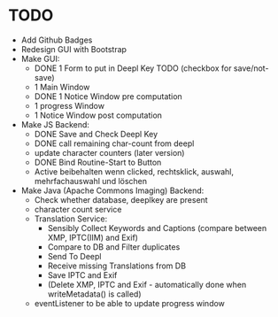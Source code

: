 # TODO

+ Add Github Badges
+ Redesign GUI with Bootstrap
+ Make GUI:
  + DONE 1 Form to put in Deepl Key TODO (checkbox for save/not-save)
  + 1 Main Window
  + DONE 1 Notice Window pre computation
  + 1 progress Window
  + 1 Notice Window post computation
+ Make JS Backend:
  + DONE Save and Check Deepl Key
  + DONE call remaining char-count from deepl
  + update character counters (later version)
  + DONE Bind Routine-Start to Button
  + Active beibehalten wenn clicked, rechtsklick, auswahl, mehrfachauswahl und löschen
+ Make Java (Apache Commons Imaging) Backend:
  + Check whether database, deeplkey are present
  + character count service
  + Translation Service:
    + Sensibly Collect Keywords and Captions (compare between XMP, IPTC(IIM) and Exif)
    + Compare to DB and Filter duplicates
    + Send To Deepl
    + Receive missing Translations from DB
    + Save IPTC and Exif
    + (Delete XMP, IPTC and Exif - automatically done when writeMetadata() is called)
  + eventListener to be able to update progress window
